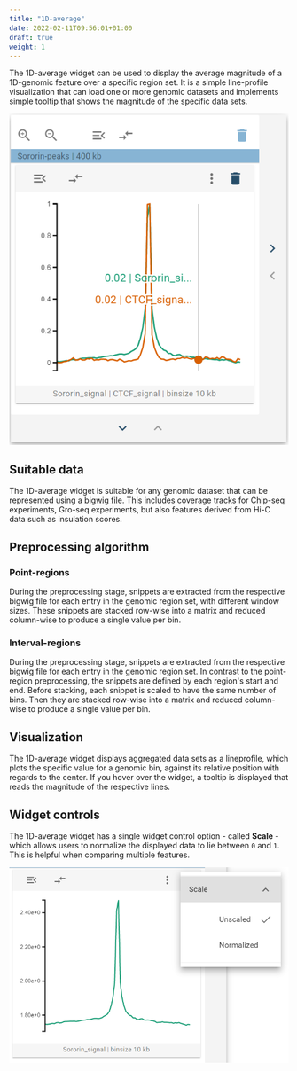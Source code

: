 ```yaml
---
title: "1D-average"
date: 2022-02-11T09:56:01+01:00
draft: true
weight: 1
---
```


The 1D-average widget can be used to display the average magnitude of a 1D-genomic feature over a specific region set. It is a simple line-profile visualization that can load one or more genomic datasets and implements simple tooltip that shows the magnitude of the specific data sets.

![1d average](/docs/lineprofile_widget.png)

## Suitable data

The 1D-average widget is suitable for any genomic dataset that can be represented using a [bigwig file](https://genome.ucsc.edu/goldenpath/help/bigWig.html). This includes coverage tracks for Chip-seq experiments, Gro-seq experiments, but also features derived from Hi-C data such as insulation scores.

## Preprocessing algorithm

### Point-regions

During the preprocessing stage, snippets are extracted from the respective bigwig file for each entry in the genomic region set, with different window sizes. These snippets are stacked row-wise into a matrix and reduced column-wise to produce a single value per bin.

### Interval-regions

During the preprocessing stage, snippets are extracted from the respective bigwig file for each entry in the genomic region set. In contrast to the point-region preprocessing, the snippets are defined by each region's start and end. Before stacking, each snippet is scaled to have the same number of bins. Then they are stacked row-wise into a matrix and reduced column-wise to produce a single value per bin.

## Visualization

The 1D-average widget displays aggregated data sets as a lineprofile, which plots the specific value for a genomic bin, against its relative position with regards to the center. If you hover over the widget, a tooltip is displayed that reads the magnitude of the respective lines. 

## Widget controls

The 1D-average widget has a single widget control option - called __Scale__ - which allows users to normalize the displayed data to lie between `0` and `1`. This is helpful when comparing multiple features.

![Widget controls](/docs/lineprofile_widget_widget_controls.png)